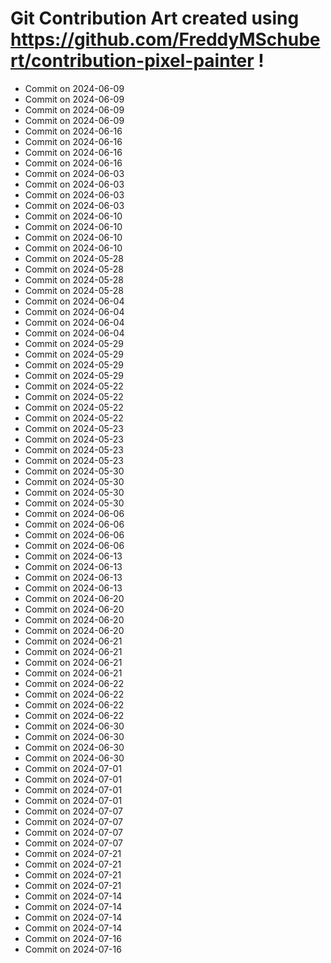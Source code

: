 # Git Contribution Art created using https://github.com/FreddyMSchubert/contribution-pixel-painter !
- Commit on 2024-06-09
- Commit on 2024-06-09
- Commit on 2024-06-09
- Commit on 2024-06-09
- Commit on 2024-06-16
- Commit on 2024-06-16
- Commit on 2024-06-16
- Commit on 2024-06-16
- Commit on 2024-06-03
- Commit on 2024-06-03
- Commit on 2024-06-03
- Commit on 2024-06-03
- Commit on 2024-06-10
- Commit on 2024-06-10
- Commit on 2024-06-10
- Commit on 2024-06-10
- Commit on 2024-05-28
- Commit on 2024-05-28
- Commit on 2024-05-28
- Commit on 2024-05-28
- Commit on 2024-06-04
- Commit on 2024-06-04
- Commit on 2024-06-04
- Commit on 2024-06-04
- Commit on 2024-05-29
- Commit on 2024-05-29
- Commit on 2024-05-29
- Commit on 2024-05-29
- Commit on 2024-05-22
- Commit on 2024-05-22
- Commit on 2024-05-22
- Commit on 2024-05-22
- Commit on 2024-05-23
- Commit on 2024-05-23
- Commit on 2024-05-23
- Commit on 2024-05-23
- Commit on 2024-05-30
- Commit on 2024-05-30
- Commit on 2024-05-30
- Commit on 2024-05-30
- Commit on 2024-06-06
- Commit on 2024-06-06
- Commit on 2024-06-06
- Commit on 2024-06-06
- Commit on 2024-06-13
- Commit on 2024-06-13
- Commit on 2024-06-13
- Commit on 2024-06-13
- Commit on 2024-06-20
- Commit on 2024-06-20
- Commit on 2024-06-20
- Commit on 2024-06-20
- Commit on 2024-06-21
- Commit on 2024-06-21
- Commit on 2024-06-21
- Commit on 2024-06-21
- Commit on 2024-06-22
- Commit on 2024-06-22
- Commit on 2024-06-22
- Commit on 2024-06-22
- Commit on 2024-06-30
- Commit on 2024-06-30
- Commit on 2024-06-30
- Commit on 2024-06-30
- Commit on 2024-07-01
- Commit on 2024-07-01
- Commit on 2024-07-01
- Commit on 2024-07-01
- Commit on 2024-07-07
- Commit on 2024-07-07
- Commit on 2024-07-07
- Commit on 2024-07-07
- Commit on 2024-07-21
- Commit on 2024-07-21
- Commit on 2024-07-21
- Commit on 2024-07-21
- Commit on 2024-07-14
- Commit on 2024-07-14
- Commit on 2024-07-14
- Commit on 2024-07-14
- Commit on 2024-07-16
- Commit on 2024-07-16
